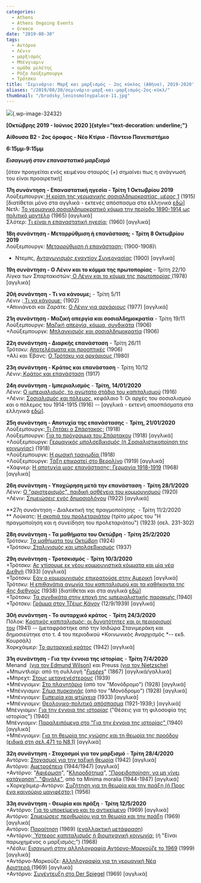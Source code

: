 ```yaml
---
categories:
  - Athens
  - Athens Ongoing Events
  - Greece
date: "2019-08-30"
tags:
  - Αντόρνο
  - Λένιν
  - μαρξισμός
  - Μπένγιαμιν
  - ομάδα μελέτης
  - Ρόζα Λούξεμπουργκ
  - Τρότσκυ
title: 'Σεμινάριο: Μαρξ και μαρξισμός - 2ος κύκλος (Αθήνα), 2019-2020'
aliases: "/2019/08/30/σεμινάριο-μαρξ-και-μαρξισμός-2ος-κύκλ/"
thumbnail: "/brodsky_leninsmolnypalace-11.jpg"
---
```


![](%7B%7B%20site.baseurl%20%7D%7D/assets/brodsky_leninsmolnypalace-11.jpg?fit=960%2C570&ssl=1){.wp-image-32432}

**[Οκτώβρης 2019 - Ιούνιος 2020 ]{style="text-decoration: underline;"}**

**Αίθουσα Β2 - 2ος όροφος - Νέο Κτίριο - Πάντειο Πανεπιστήμιο**

**6:15μμ-9:15μμ**

***Εισαγωγή στον επαναστατικό μαρξισμό***

\[όταν προηγείται ενός κειμένου σταυρός (+) σημαίνει πως η ανάγνωσή του είναι προαιρετική\]

**17η συνάντηση** **- Επαναστατική ηγεσία - Τρίτη** **1 Οκτωβρίου 2019**\
Λούξεμπουργκ:[ Η κρίση της γερμανικής σοσιαλδημοκρατίας, μέρος 1](https://platypus1917.org/wp-content/uploads/readings/luxemburg_junius.pdf) (1915) \[διατίθεται μόνο στα αγγλικά - εκτενές απόσπασμα στα ελληνικά [εδώ](http://leninreloaded.blogspot.com/2014/09/rosa-luxemburg-junius-1.html)\]\
Νετλ: [Το γερμανικό σοσιαλδημοκρατικό κόμμα την περίοδο 1890-1914 ως πολιτικό μοντέλο](https://platypus1917.org/wp-content/uploads/readings/nettljp_spd.pdf) (1965) \[αγγλικά\]\
Σλότερ: [Τι είναι η επαναστατική ηγεσία;](http://www.marxists.org/history/etol/writers/slaughter/1960/10/leadership.html) (1960) \[αγγλικά\]

**18η συνάντηση - Μεταρρύθμιση ή επανάσταση; - Τρίτη 8 Οκτωβρίου 2019**\
Λούξεμπουργκ: [Μεταρρύθμιση ή επανάσταση;](http://66.228.37.133/readings-gr/%CE%A1%CF%8C%CE%B6%CE%B1_%CE%9B%CE%BF%CF%8D%CE%BE%CE%B5%CE%BC%CF%80%CE%BF%CF%85%CF%81%CE%B3%CE%BA_%CE%9C%CE%B5%CF%84%CE%B1%CF%81%CF%81%CF%8D%CE%B8%CE%BC%CE%B9%CF%83%CE%B7_%CE%AE_%CE%95%CF%80%CE%B1%CE%BD%CE%AC%CF%83%CF%84%CE%B1%CF%83%CE%B7.pdf) (1900-1908)\
+ Ντεμπς, [Ανταγωνισμός εναντίον Συνεργασίας](https://www.marxists.org/archive/debs/works/1900/0929-debs-competitionvcooperation.pdf) (1900) \[αγγλικά\]

**19η συνάντηση - Ο Λένιν και το κόμμα της πρωτοπορίας** - Τρίτη 22/10\
Λίγκα των Σπαρτακιστών:[ Ο Λένιν και το κόμμα της πρωτοπορίας ](https://platypus1917.org/wp-content/uploads/Spartacist-League-Lenin-and-the-Vanguard-Party-1978-James-Robertson-In-defence-of-Democratic-Centralism-1973.pdf)(1978) \[αγγλικά\]

**20ή συνάντηση** **- Τι να κάνουμε;** - Τρίτη 5/11\
Λένιν :[ Τι να κάνουμε;](http://66.228.37.133/readings-gr/%CE%92.%CE%99.-%CE%9B%CE%AD%CE%BD%CE%B9%CE%BD-%CE%A4%CE%B9-%CE%BD%CE%B1-%CE%BA%CE%AC%CE%BD%CE%BF%CF%85%CE%BC%CE%B5.pdf) (1902)\
+Απινιάνεσι και Ζαράτε: [Ο Λένιν για αρχάριους](http://www.mediafire.com/?m9h72nf0swd1bac) (1977) \[αγγλικά\]

**21η συνάντηση - Μαζική απεργία και σοσιαλδημοκρατία** - Τρίτη 19/11\
Λούξεμπουργκ: [Μαζική απεργία, κόμμα, συνδικάτα](http://66.228.37.133/readings-gr/%CE%A1%CF%8C%CE%B6%CE%B1-%CE%9B%CE%BF%CF%85%CE%BE%CE%B5%CE%BC%CF%80%CE%BF%CF%85%CF%81%CE%B3%CE%BA_%CE%9C%CE%B1%CE%B6%CE%B9%CE%BA%CE%AE-%CE%B1%CF%80%CE%B5%CF%81%CE%B3%CE%AF%CE%B1-%CE%9A%CF%8C%CE%BC%CE%BC%CE%B1-%CF%83%CF%85%CE%BD%CE%B4%CE%B9%CE%BA%CE%AC%CF%84%CE%B1.pdf) (1906)\
+Λούξεμπουργκ: [Μπλανκισμός και σοσιαλδημοκρατία](http://66.228.37.133/readings-gr/%CE%9C%CF%80%CE%BB%CE%B1%CE%BD%CE%BA%CE%B9%CF%83%CE%BC%CF%8C%CF%82-%CE%BA%CE%B1%CE%B9-%CE%A3%CE%BF%CF%83%CE%B9%CE%B1%CE%BB%CE%B4%CE%B7%CE%BC%CE%BF%CE%BA%CF%81%CE%B1%CF%84%CE%AF%CE%B1.pdf) (1906)

**22η συνάντηση - Διαρκής επανάσταση** - Τρίτη 26/11\
Τρότσκυ: [Αποτελέσματα και προοπτικές](http://avantgarde2009.wordpress.com/2010/01/09/%CE%B1%CF%80%CE%BF%CF%84%CE%B5%CE%BB%CE%B5%CF%83%CE%BC%CE%B1%CF%84%CE%B1-%CE%BA%CE%B1%CE%B9-%CF%80%CF%81%CE%BF%CE%BF%CF%80%CF%84%CE%B9%CE%BA%CE%B5%CF%83-%CF%84%CE%BF%CF%85-%CE%BB-%CF%84%CF%81%CF%8C/) (1906)\
+Αλί και Έβανς: [Ο Τρότσκυ για αρχάριους ](http://www.scribd.com/doc/59195884/O-Trotski-Gia-Arxarious)(1980)

**23η συνάντηση - Κράτος και επανάσταση** - Τρίτη 10/12\
Λένιν:[ Κράτος και επανάσταση](https://www.marxists.org/ellinika/archive/lenin/works/1917/staterev/VI_Lenin_Kratos_kai_epanastash_greek.pdf) (1917)

**24η συνάντηση - Ιμπεριαλισμός** - **Τρίτη, 14/01/2020**\
Λένιν: [Ο ιμπεριαλισμός, το ανώτατο στάδιο του καπιταλισμού](http://www.scribd.com/doc/63179676/%CE%92-%CE%99-%CE%9B%CE%95%CE%9D%CE%99%CE%9D-%CE%9F-%CE%99%CE%9C%CE%A0%CE%95%CE%A1%CE%99%CE%91%CE%9B%CE%99%CE%A3%CE%9C%CE%9F%CE%A3-%CE%91%CE%9D%CE%A9%CE%A4%CE%91%CE%A4%CE%9F-%CE%A3%CE%A4%CE%91%CE%94%CE%99%CE%9F-%CE%A4%CE%9F%CE%A5-%CE%9A%CE%91%CE%A0%CE%99%CE%A4%CE%91%CE%9B%CE%99%CE%A3%CE%9C%CE%9F%CE%A5) (1916)\
+Λένιν: [Σοσιαλισμός και πόλεμος](http://www.marxists.org/archive/lenin/works/1915/s+w/ch01.htm), κεφάλαιο 1: Οι αρχές του σοσιαλισμού και ο πόλεμος του 1914-1915 (1916) -- \[αγγλικά - εκτενή αποσπάσματα στα ελληνικά [εδώ](http://www.rizospastis.gr/story.do?id=6807604&publDate=22/4/2012)\].

**25η συνάντηση - Αποτυχία της επανάστασης** - **Τρίτη, 21/01/2020**\
Λούξεμπουργκ:[ Τι ζητάει ο Σπάρτακος;](http://leninreloaded.blogspot.gr/2012/07/rosa-luxemburg.html) (1918)\
Λούξεμπουργκ: [Για το πρόγραμμα του Σπάρτακου](http://www.marxists.org/archive/luxemburg/1918/12/30.htm) (1918) \[αγγλικά\]\
+Λούξεμπουργκ: [Γερμανικός μπολσεβικισμός (ή Σοσιαλιστικοποίηση της κοινωνίας](https://platypus1917.org/2018/06/05/%ce%b7-%ce%ba%ce%bf%ce%b9%ce%bd%cf%89%ce%bd%ce%b9%ce%ba%ce%bf%cf%80%ce%bf%ce%af%ce%b7%cf%83%ce%b7-%cf%84%ce%b7%cf%82-%ce%ba%ce%bf%ce%b9%ce%bd%cf%89%ce%bd%ce%af%ce%b1%cf%82-%ce%b3%ce%b5%cf%81%ce%bc/)[)](http://marxists.org/archive/luxemburg/1918/12/20.htm#n1) (1918)\
+Λούξεμπουργκ: [Η ρωσική τραγωδία ](https://platypus1917.org/2018/06/05/%ce%b7-%cf%81%cf%89%cf%83%ce%b9%ce%ba%ce%ae-%cf%84%cf%81%ce%b1%ce%b3%cf%89%ce%b4%ce%af%ce%b1-%cf%81%cf%8c%ce%b6%ce%b1-%ce%bb%ce%bf%cf%8d%ce%be%ce%b5%ce%bc%cf%80%ce%bf%cf%85%cf%81%ce%b3%ce%ba/)(1918)\
+Λούξεμπουργκ: [Τάξη επικρατεί στο Βερολίνο](http://www.marxists.org/archive/luxemburg/1919/01/14.htm) (1919) \[αγγλικά\]\
+Χάφνερ: [Η αποτυχία μιας επανάστασης: Γερμανία 1918-1919](https://platypus1917.org/wp-content/uploads/2014/05/haffner_failurerevolutiongermany1918-19.pdf) (1968) \[αγγλικά\]

**26η συνάντηση - Υποχώρηση μετά την επανάσταση** - **Τρίτη 28/1/2020**\
Λένιν: [Ο "αριστερισμός", παιδική ασθένεια του κομμουνισμού](http://www.antitetradia.gr/portal/images/klasika_keimena/%CE%9B%CE%AD%CE%BD%CE%B9%CE%BD%20-%20%CE%9F%20%CE%B1%CF%81%CE%B9%CF%83%CF%84%CE%B5%CF%81%CE%B9%CF%83%CE%BC%CF%8C%CF%82%20%CF%80%CE%B1%CE%B9%CE%B4%CE%B9%CE%BA%CE%AE%20%CE%B1%CF%81%CF%81%CF%8E%CF%83%CF%84%CE%B9%CE%B1%20%CF%84%CE%BF%CF%85%20%CE%BA%CE%BF%CE%BC%CE%BC%CE%BF%CF%85%CE%BD%CE%B9%CF%83%CE%BC%CE%BF%CF%8D.pdf) (1920)\
+Λένιν: [Σημειώσεις ενός δημοσιολόγου](http://www.marxists.org/archive/lenin/works/1922/feb/x01.htm) (1922) \[αγγλικά\]

**27η συνάντηση - Διαλεκτική της πραγμοποίησης  - Τρίτη 11/2/2020\
** Λούκατς: [Η σκοπιά του προλεταριάτου](https://student.cc.uoc.gr/uploadFiles/179-%CE%A6%CE%93288.1/5.%20verdinglichung3.pdf) (τρίτο μέρος του "H πραγμοποίηση και η συνείδηση του προλεταριάτου") (1923) (σελ. 231-302)

**28η συνάντηση - Τα μαθήματα του Οκτώβρη** - **Τρίτη 25/2/2020**\
Τρότσκυ: [Τα μαθήματα του Οκτώβρη](https://web.archive.org/web/20140812081822/http://marxistbooks.gr/oktobris_a.htm) (1924)\
+Τρότσκυ:[ Σταλινισμός και μπολσεβικισμός](http://www.marxists.org/ellinika/archive/trotsky/works/1937/08/28/stbol.htm) (1937)

**29η συνάντηση - Τροτσκισμός** - **Τρίτη 10/3/2020**\
+Τρότσκυ: [Ας χτίσουμε εκ νέου κομμουνιστικά κόμματα και μία νέα Διεθνή](http://www.marxists.org/archive/trotsky/germany/1933/330715.htm) (1933) \[αγγλικά\]\
+Τρότσκυ: [Εάν ο κομμουνισμός επικρατούσε στην Αμερική](https://www.marxists.org/archive/trotsky/1934/08/ame.htm) \[αγγλικά\]\
Τρότσκυ: [Η επιθανάτια αγωνία του καπιταλισμού και τα καθήκοντα της 4ης διεθνούς](https://avantgarde2009.wordpress.com/2011/12/30/3222/) (1938) \[διατίθεται και στα αγγλικά [εδώ](https://www.marxists.org/archive/trotsky/1938/tp/index.htm)\]\
+Τρότσκυ: [Τα συνδικάτα στην εποχή της ιμπεριαλιστικής παρακμής ](https://avantgarde2009.wordpress.com/2011/04/22/communism-trade-unionism-trotsky/#rrr)(1940)\
+Τρότσκυ: [Γράμμα στον Τζέιμς Κάνον](http://www.marxists.org/archive/trotsky/idom/dm/01-cannon1.htm) (12/9/1939) \[αγγλικά\]

**30ή συνάντηση - Το αυταρχικό κράτος** - **Τρίτη 24/3/2020**\
Πόλοκ: [Κρατικός καπιταλισμός: οι δυνατότητες και οι περιορισμοί του](http://66.228.37.133/readings-gr/%CE%A0%CF%8C%CE%BB%CE%BF%CE%BA.%CE%A4%CE%B5%CE%BB%CE%B9%CE%BA%CF%8C-1-1.pdf) (1941) -- (μεταφράστηκε από την Ισιδώρα Στανιμεράκη και δημοσιεύτηκε στο τ. 4 του περιοδικού *Κοινωνικός Αναρχισμός *-- εκδ. Κουρσάλ)\
Χορκχάιμερ: [Το αυταρχικό κράτος](http://www.mediafire.com/?zwdzqvwvugridqq) (1942) \[αγγλικά\]

**31η συνάντηση** **- Για την έννοια της ιστορίας** - **Τρίτη 7/4/2020**\
Menand  [(για τον Edmund Wilson)](https://platypus1917.org/wp-content/uploads/Μενάντ-1.pdf) και Preuss [(για τον Nietzsche)](https://platypus1917.org/?p=28418&preview=true)\
+Μπωντλαίρ: από τη συλλογή "[*Fusées*](https://platypus1917.org/wp-content/uploads/2012/04/baudelaire_fusees.pdf)" (1867) \[αγγλικά/γαλλικά\]\
+Μπρεχτ: [Στους μεταγενέστερους](https://praxisreview.gr/bertolt-brecht%CF%83%CF%84%CE%BF%CF%85%CF%82-%CE%BC%CE%B5%CF%84%CE%B1%CE%B3%CE%B5%CE%BD%CE%AD%CF%83%CF%84%CE%B5%CF%81%CE%BF%CF%85%CF%82/) (1939)\
+Μπένγιαμιν: [Στο πλανητάριο](https://platypus1917.org/wp-content/uploads/2011/12/benjaminwalter_totheplanetarium.pdf) (από τον "Μονόδρομο") (1928) \[αγγλικά\]\
+Μπένγιαμιν: [Σήμα πυρκαγιάς](https://platypus1917.org/wp-content/uploads/benjamin_onewaystreetetc_nlb_firealarm.pdf) (από τον "Μονόδρομο") (1928) \[αγγλικά\]\
+Μπένγιαμιν: [Εμπειρία και φτώχεια](https://platypus1917.org/wp-content/uploads/2012/04/benjamin_experience.pdf) (1933) \[αγγλικά\]\
+Μπένγιαμιν: [Θεολογικο-πολιτικό απόσπασμα](https://platypus1917.org/wp-content/uploads/2011/12/benjamin_theologicopolitical.pdf) (1921-1939;) \[αγγλικά\]\
Μπένγιαμιν: [Για την έννοια της ιστορίας](https://eclass.uoa.gr/modules/document/file.php/PSPA155/BENJAMIN.pdf) ("Θέσεις για τη φιλοσοφία της ιστορίας") (1940)\
Μπένγιαμιν: [Παραλειπόμενα στο "Για την έννοια της ιστορίας](https://platypus1917.org/wp-content/uploads/2011/12/benjamin_paralipomena.pdf)[" ](http://www.scribd.com/doc/63529919/Benjamin-%CE%98%CE%AD%CF%83%CE%B5%CE%B9%CF%82-%CE%B3%CE%B9%CE%B1-%CF%84%CE%B7-%CE%A6%CE%B9%CE%BB%CE%BF%CF%83%CE%BF%CF%86%CE%AF%CE%B1-%CF%84%CE%B7%CF%82-%CE%99%CF%83%CF%84%CE%BF%CF%81%CE%AF%CE%B1%CF%82-%CE%A0%CE%BF%CE%BB%CE%B9%CF%84%CE%B9%CE%BA%CF%8C-%CE%9A%CE%B1%CF%86%CE%B5%CE%BD%CE%B5%CE%AF%CE%BF)(1940) \[αγγλικά\]\
+Μπένγιαμιν: [Για τη θεωρία της γνώσης και τη θεωρία της προόδου (ειδικά στη σελ.471 το Ν8,1)](https://platypus1917.org/wp-content/uploads/benjamin_convoluteN.pdf#page=8) \[αγγλικά\]

**32η συνάντηση - Στοχασμοί για τον μαρξισμό** - **Τρίτη 28/4/2020**\
Αντόρνο: [Στοχασμοί για την ταξική θεωρία](https://platypus1917.org/wp-content/uploads/readings/adorno_classtheory1942.pdf) (1942) \[αγγλικά\]\
Αντόρνο: [Αμετροέπεια](https://platypus1917.org/wp-content/uploads/readings/adorno_imaginativeexcesses.pdf) (1944/1947) \[αγγλικά\]\
+Αντόρνο: "[Αφιέρωση](https://platypus1917.org/wp-content/uploads/2011/12/adorno_minimamoraliabook_dedication.pdf)", "[Κληροδότημα](https://platypus1917.org/wp-content/uploads/2012/04/adorno_minimamoraliabook_bequest.pdf)", ["Προειδοποίηση: να μη γίνει κατάχρηση", "Φινάλε"](https://platypus1917.org/wp-content/uploads/2011/12/adorno_minimamoraliabook_warningnottobemisusedfinale.pdf), από τα Minima moralia (1944-1947) \[αγγλικά\]\
+Χορκχάιμερ-Αντόρνο: [Συζήτηση για τη θεωρία και την πράξη (ή Προς ένα καινούριο μανιφέστο;)](https://grassrootreuter.wordpress.com/2011/11/06/theodor-adorno-%CE%BA%CE%B1%CE%B9-max-horkheimer-%CF%80%CF%81%CE%BF%CF%82-%CE%AD%CE%BD%CE%B1-%CE%BD%CE%AD%CE%BF-%CE%BC%CE%B1%CE%BD%CE%B9%CF%86%CE%AD%CF%83%CF%84%CE%BF/) (1956)

**33η συνάντηση - Θεωρία και πράξη** - **Τρίτη 12/5/2020**\
+Αντόρνο: [Για το υποκείμενο και το αντικείμενο](https://platypus1917.org/wp-content/uploads/2011/12/adorno_onsubjectandobject.pdf) (1969) \[αγγλικά\]\
Αντόρνο: [Σημειώσεις περιθωρίου για τη θεωρία και την πράξη](https://platypus1917.org/wp-content/uploads/readings/adorno_marginaliatheorypraxis.pdf) (1969) \[αγγλικά\[\
Αντόρνο: [Παραίτηση](https://platypus1917.org/2017/11/07/%CF%80%CE%B1%CF%81%CE%B1%CE%AF%CF%84%CE%B7%CF%83%CE%B7-%CF%84%CE%AD%CE%BF%CE%BD%CF%84%CE%BF%CF%81-%CE%B1%CE%BD%CF%84%CF%8C%CF%81%CE%BD%CE%BF/) (1969) ([εναλλακτική μετάφραση](http://kainashmainonta.blogspot.com/2015/11/blog-post_9.html))\
+Αντόρνο:[ Ύστερος καπιταλισμός ή βιομηχανική κοινωνία;](https://platypus1917.org/2017/11/07/%CF%8D%CF%83%CF%84%CE%B5%CF%81%CE%BF%CF%82-%CE%BA%CE%B1%CF%80%CE%B9%CF%84%CE%B1%CE%BB%CE%B9%CF%83%CE%BC%CF%8C%CF%82-%CE%AE-%CE%B2%CE%B9%CE%BF%CE%BC%CE%B7%CF%87%CE%B1%CE%BD%CE%B9%CE%BA%CE%AE-%CE%BA-2/) (ή "Είναι παρωχημένος ο μαρξισμός;") (1968)\
+Λέσλυ: [Εισαγωγή στην αλληλογραφία Αντόρνο-Μαρκούζε το 1969](https://platypus1917.org/wp-content/uploads/2014/10/leslieesther_adornomarcusenewleft.pdf) (1999) \[αγγλικά\]\
+Αντόρνο-Μαρκούζε: [Αλληλογραφία για τη γερμανική Νέα Αριστερά ](https://platypus1917.org/wp-content/uploads/2014/10/adornomarcuse_germannewleft.pdf)(1969) \[αγγλικά\]\
+Αντόρνο: [Συνέντευξη στο Der Spiegel](https://cominsitu.wordpress.com/2015/09/01/a-conversation-with-theodor-w-adorno-spiegel-1969/) (1969) \[αγγλικά\]
